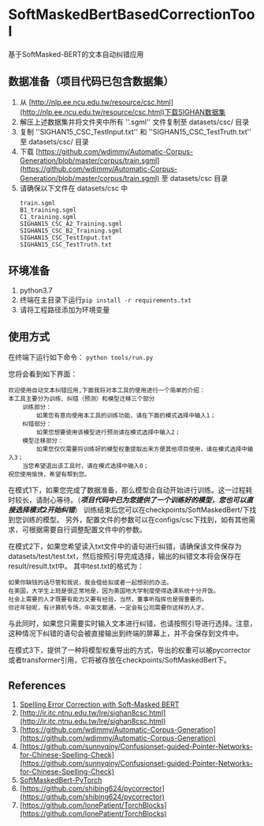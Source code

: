 # SoftMaskedBertBasedCorrectionTool

基于SoftMasked-BERT的文本自动纠错应用

## 数据准备（项目代码已包含数据集）
1. 从 [http://nlp.ee.ncu.edu.tw/resource/csc.html](http://nlp.ee.ncu.edu.tw/resource/csc.html)下载SIGHAN数据集
2. 解压上述数据集并将文件夹中所有 ''.sgml'' 文件复制至 datasets/csc/ 目录
3. 复制 ''SIGHAN15_CSC_TestInput.txt'' 和 ''SIGHAN15_CSC_TestTruth.txt'' 至 datasets/csc/ 目录
4. 下载 [https://github.com/wdimmy/Automatic-Corpus-Generation/blob/master/corpus/train.sgml](https://github.com/wdimmy/Automatic-Corpus-Generation/blob/master/corpus/train.sgml) 至 datasets/csc 目录
5. 请确保以下文件在 datasets/csc 中
    ```
    train.sgml
    B1_training.sgml
    C1_training.sgml  
    SIGHAN15_CSC_A2_Training.sgml  
    SIGHAN15_CSC_B2_Training.sgml  
    SIGHAN15_CSC_TestInput.txt
    SIGHAN15_CSC_TestTruth.txt
    ```


## 环境准备
1. python3.7
2. 终端在主目录下运行`pip install -r requirements.txt`
3. 请将工程路径添加为环境变量


## 使用方式

在终端下运行如下命令：
`python tools/run.py`

您将会看到如下界面：
```
欢迎使用自动文本纠错应用,下面我将对本工具的使用进行一个简单的介绍：
本工具主要分为训练、纠错（预测）和模型迁移三个部分
    训练部分：
        如果您有意向使用本工具的训练功能，请在下面的模式选择中输入1；
    纠错部分：
        如果您想要使用该模型进行预测请在模式选择中输入2；
    模型迁移部分：
        如果您仅仅需要将训练好的模型权重提取出来方便其他项目使用，请在模式选择中输入3；
    当您希望退出该工具时，请在模式选择中输入0；
祝您使用愉快，希望有帮到您。
```

在模式1下，如果您完成了数据准备，那么模型会自动开始进行训练。这一过程耗时较长，请耐心等待。（***项目代码中已为您提供了一个训练好的模型，您也可以直接选择模式2开始纠错***）
训练结束后您可以在checkpoints/SoftMaskedBert/下找到您训练的模型。
另外，配置文件的参数可以在configs/csc下找到，如有其他需求，可根据需要自行调整配置文件中的参数。

在模式2下，如果您希望读入txt文件中的语句进行纠错，请确保该文件保存为datasets/test/test.txt，然后按照引导完成选择，输出的纠错文本将会保存在result/result.txt中。
其中test.txt的格式为：
```
如果你缺钱的话尽管和我说，我会借给拟或者一起想别的办法。
在美国，大学生上班是很正常地是，因为美国地大学制度使得选课系统十分开饭。
社会上需要的人才既要有能力又要有经验，当然，董事听指挥也是很重要的。
你还年轻呢，有计算机专场，中英文都通，一定会有公司需要你这样的人才。
```
与此同时，如果您只需要实时输入文本进行纠错，也请按照引导进行选择。注意，这种情况下纠错的语句会被直接输出到终端的屏幕上，并不会保存到文件中。

在模式3下，提供了一种将模型权重导出的方式，导出的权重可以被pycorrector或者transformer引用，它将被存放在checkpoints/SoftMaskedBert下。


## References
1. [Spelling Error Correction with Soft-Masked BERT](https://arxiv.org/abs/2005.07421)
2. [http://ir.itc.ntnu.edu.tw/lre/sighan8csc.html](http://ir.itc.ntnu.edu.tw/lre/sighan8csc.html)
3. [https://github.com/wdimmy/Automatic-Corpus-Generation](https://github.com/wdimmy/Automatic-Corpus-Generation)
4. [https://github.com/sunnyqiny/Confusionset-guided-Pointer-Networks-for-Chinese-Spelling-Check](https://github.com/sunnyqiny/Confusionset-guided-Pointer-Networks-for-Chinese-Spelling-Check)
5. [SoftMaskedBert-PyTorch](https://github.com/gitabtion/SoftMaskedBert-PyTorch)
6. [https://github.com/shibing624/pycorrector](https://github.com/shibing624/pycorrector)
7. [https://github.com/lonePatient/TorchBlocks](https://github.com/lonePatient/TorchBlocks)
